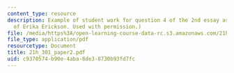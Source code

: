```yaml
---
content_type: resource
description: Example of student work for question 4 of the 2nd essay assignment. (Courtesy
  of Erika Erickson. Used with permission.)
file: /media/https%3A/open-learning-course-data-rc.s3.amazonaws.com/21h-301-the-ancient-world-greece-fall-2004/c9370574b90e4aba8de38730b93fd7fc_21h_301_paper2.pdf
file_type: application/pdf
resourcetype: Document
title: 21h_301_paper2.pdf
uid: c9370574-b90e-4aba-8de3-8730b93fd7fc
---
```

